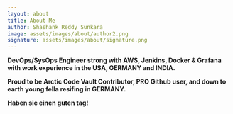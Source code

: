 ```yaml
---
layout: about
title: About Me
author: Shashank Reddy Sunkara
image: assets/images/about/author2.png
signature: assets/images/about/signature.png
---
```

**DevOps/SysOps Engineer strong with AWS, Jenkins, Docker & Grafana with work experience in the USA, GERMANY and INDIA.**

**Proud to be Arctic Code Vault Contributor, PRO Github user, and down to earth young fella resifing in GERMANY.**

**Haben sie einen guten tag!**
